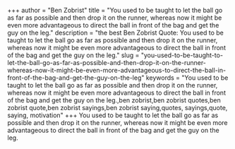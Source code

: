 +++
author = "Ben Zobrist"
title = "You used to be taught to let the ball go as far as possible and then drop it on the runner, whereas now it might be even more advantageous to direct the ball in front of the bag and get the guy on the leg."
description = "the best Ben Zobrist Quote: You used to be taught to let the ball go as far as possible and then drop it on the runner, whereas now it might be even more advantageous to direct the ball in front of the bag and get the guy on the leg."
slug = "you-used-to-be-taught-to-let-the-ball-go-as-far-as-possible-and-then-drop-it-on-the-runner-whereas-now-it-might-be-even-more-advantageous-to-direct-the-ball-in-front-of-the-bag-and-get-the-guy-on-the-leg"
keywords = "You used to be taught to let the ball go as far as possible and then drop it on the runner, whereas now it might be even more advantageous to direct the ball in front of the bag and get the guy on the leg.,ben zobrist,ben zobrist quotes,ben zobrist quote,ben zobrist sayings,ben zobrist saying,quotes, sayings,quote, saying, motivation"
+++
You used to be taught to let the ball go as far as possible and then drop it on the runner, whereas now it might be even more advantageous to direct the ball in front of the bag and get the guy on the leg.
